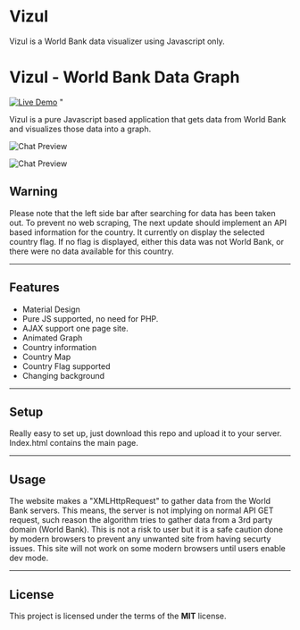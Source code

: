 # Vizul
Vizul is a World Bank data visualizer using Javascript only.

Vizul - World Bank Data Graph
============
 [![Live Demo](https://img.shields.io/badge/demo-online-green.svg)](http://safery.github.io/Vizul/) " 

Vizul is a pure Javascript based application that gets data from World Bank and visualizes those data into a graph.

![Chat Preview](http://i.imgur.com/74XUutB.jpg)

![Chat Preview](http://i.imgur.com/79hFd1W.png)

## Warning
Please note that the left side bar after searching for data has been taken out. To prevent no web scraping, The next update should implement an API based information for the country. It currently on display the selected country flag. If no flag is displayed, either this data was not World Bank, or there were no data available for this country.

---

## Features
- Material Design
- Pure JS supported, no need for PHP.
- AJAX support one page site.
- Animated Graph
- Country information
- Country Map
- Country Flag supported
- Changing background

---

## Setup
Really easy to set up, just download this repo and upload it to your server. Index.html contains the main page.

---

## Usage
The website makes a "XMLHttpRequest" to gather data from the World Bank servers. This means, the server is not implying on normal API GET request, such reason the algorithm tries to gather data from a 3rd party domain (World Bank). This is not a risk to user but it is a safe caution done by modern browsers to prevent any unwanted site from having securty issues. This site will not work on some modern browsers until users enable dev mode.

---

## License
This project is licensed under the terms of the **MIT** license.
